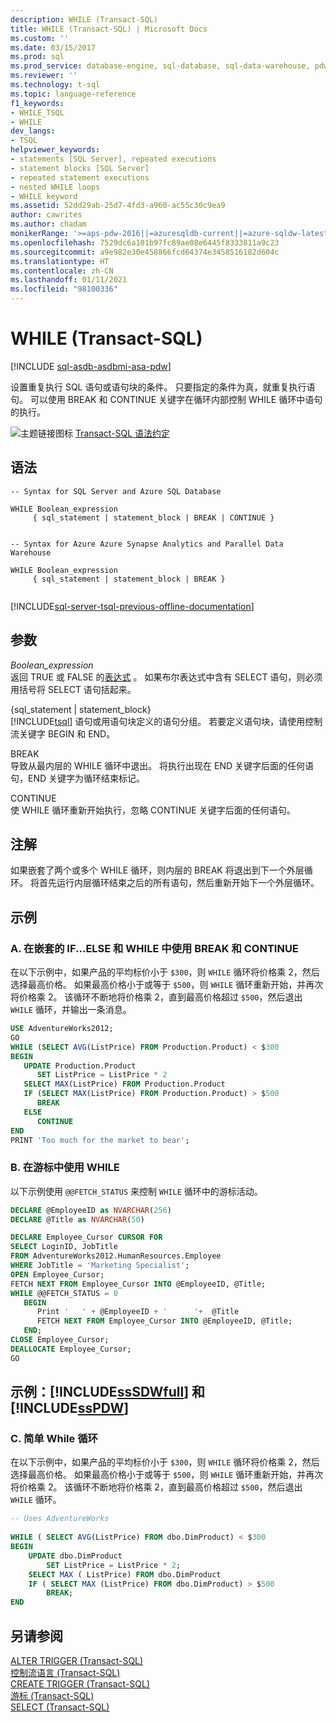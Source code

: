 ```yaml
---
description: WHILE (Transact-SQL)
title: WHILE (Transact-SQL) | Microsoft Docs
ms.custom: ''
ms.date: 03/15/2017
ms.prod: sql
ms.prod_service: database-engine, sql-database, sql-data-warehouse, pdw
ms.reviewer: ''
ms.technology: t-sql
ms.topic: language-reference
f1_keywords:
- WHILE_TSQL
- WHILE
dev_langs:
- TSQL
helpviewer_keywords:
- statements [SQL Server], repeated executions
- statement blocks [SQL Server]
- repeated statement executions
- nested WHILE loops
- WHILE keyword
ms.assetid: 52dd29ab-25d7-4fd3-a960-ac55c30c9ea9
author: cawrites
ms.author: chadam
monikerRange: '>=aps-pdw-2016||=azuresqldb-current||=azure-sqldw-latest||>=sql-server-2016||>=sql-server-linux-2017||=azuresqldb-mi-current'
ms.openlocfilehash: 7529dc6a101b97fc89ae08e6445f8333811a9c23
ms.sourcegitcommit: a9e982e30e458866fcd64374e3458516182d604c
ms.translationtype: HT
ms.contentlocale: zh-CN
ms.lasthandoff: 01/11/2021
ms.locfileid: "98100336"
---
```

# <a name="while-transact-sql"></a>WHILE (Transact-SQL)
[!INCLUDE [sql-asdb-asdbmi-asa-pdw](../../includes/applies-to-version/sql-asdb-asdbmi-asa-pdw.md)]


  设置重复执行 SQL 语句或语句块的条件。 只要指定的条件为真，就重复执行语句。 可以使用 BREAK 和 CONTINUE 关键字在循环内部控制 WHILE 循环中语句的执行。  
  
 ![主题链接图标](../../database-engine/configure-windows/media/topic-link.gif "“主题链接”图标") [Transact-SQL 语法约定](../../t-sql/language-elements/transact-sql-syntax-conventions-transact-sql.md)  
  
## <a name="syntax"></a>语法  
  
```syntaxsql
-- Syntax for SQL Server and Azure SQL Database  
  
WHILE Boolean_expression   
     { sql_statement | statement_block | BREAK | CONTINUE }  
  
```  
  
```syntaxsql
-- Syntax for Azure Azure Synapse Analytics and Parallel Data Warehouse  
  
WHILE Boolean_expression   
     { sql_statement | statement_block | BREAK }  
  
```  
  
[!INCLUDE[sql-server-tsql-previous-offline-documentation](../../includes/sql-server-tsql-previous-offline-documentation.md)]

## <a name="arguments"></a>参数
 *Boolean_expression*  
 返回 TRUE 或 FALSE 的[表达式](../../t-sql/language-elements/expressions-transact-sql.md) 。 如果布尔表达式中含有 SELECT 语句，则必须用括号将 SELECT 语句括起来。  
  
 {sql_statement | statement_block}   
 [!INCLUDE[tsql](../../includes/tsql-md.md)] 语句或用语句块定义的语句分组。 若要定义语句块，请使用控制流关键字 BEGIN 和 END。  
  
 BREAK  
 导致从最内层的 WHILE 循环中退出。 将执行出现在 END 关键字后面的任何语句，END 关键字为循环结束标记。  
  
 CONTINUE  
 使 WHILE 循环重新开始执行，忽略 CONTINUE 关键字后面的任何语句。  
  
## <a name="remarks"></a>注解  
 如果嵌套了两个或多个 WHILE 循环，则内层的 BREAK 将退出到下一个外层循环。 将首先运行内层循环结束之后的所有语句，然后重新开始下一个外层循环。  
  
## <a name="examples"></a>示例  
  
### <a name="a-using-break-and-continue-with-nested-ifelse-and-while"></a>A. 在嵌套的 IF...ELSE 和 WHILE 中使用 BREAK 和 CONTINUE  
 在以下示例中，如果产品的平均标价小于 `$300`，则 `WHILE` 循环将价格乘 2，然后选择最高价格。 如果最高价格小于或等于 `$500`，则 `WHILE` 循环重新开始，并再次将价格乘 2。 该循环不断地将价格乘 2，直到最高价格超过 `$500`，然后退出 `WHILE` 循环，并输出一条消息。  
  
```sql  
USE AdventureWorks2012;  
GO  
WHILE (SELECT AVG(ListPrice) FROM Production.Product) < $300  
BEGIN  
   UPDATE Production.Product  
      SET ListPrice = ListPrice * 2  
   SELECT MAX(ListPrice) FROM Production.Product  
   IF (SELECT MAX(ListPrice) FROM Production.Product) > $500  
      BREAK  
   ELSE  
      CONTINUE  
END  
PRINT 'Too much for the market to bear';  
```  
  
### <a name="b-using-while-in-a-cursor"></a>B. 在游标中使用 WHILE  
 以下示例使用 `@@FETCH_STATUS` 来控制 `WHILE` 循环中的游标活动。  
  
```sql  
DECLARE @EmployeeID as NVARCHAR(256)
DECLARE @Title as NVARCHAR(50)

DECLARE Employee_Cursor CURSOR FOR  
SELECT LoginID, JobTitle   
FROM AdventureWorks2012.HumanResources.Employee  
WHERE JobTitle = 'Marketing Specialist';  
OPEN Employee_Cursor;  
FETCH NEXT FROM Employee_Cursor INTO @EmployeeID, @Title;  
WHILE @@FETCH_STATUS = 0  
   BEGIN  
      Print '   ' + @EmployeeID + '      '+  @Title 
      FETCH NEXT FROM Employee_Cursor INTO @EmployeeID, @Title;  
   END;  
CLOSE Employee_Cursor;  
DEALLOCATE Employee_Cursor;  
GO 
```  
  
## <a name="examples-sssdwfull-and-sspdw"></a>示例：[!INCLUDE[ssSDWfull](../../includes/sssdwfull-md.md)] 和 [!INCLUDE[ssPDW](../../includes/sspdw-md.md)]  
  
### <a name="c-simple-while-loop"></a>C. 简单 While 循环  
 在以下示例中，如果产品的平均标价小于 `$300`，则 `WHILE` 循环将价格乘 2，然后选择最高价格。 如果最高价格小于或等于 `$500`，则 `WHILE` 循环重新开始，并再次将价格乘 2。 该循环不断地将价格乘 2，直到最高价格超过 `$500`，然后退出 `WHILE` 循环。  
  
```sql  
-- Uses AdventureWorks  
  
WHILE ( SELECT AVG(ListPrice) FROM dbo.DimProduct) < $300  
BEGIN  
    UPDATE dbo.DimProduct  
        SET ListPrice = ListPrice * 2;  
    SELECT MAX ( ListPrice) FROM dbo.DimProduct  
    IF ( SELECT MAX (ListPrice) FROM dbo.DimProduct) > $500  
        BREAK;  
END  
```  
  
## <a name="see-also"></a>另请参阅  
 [ALTER TRIGGER (Transact-SQL)](../../t-sql/statements/alter-trigger-transact-sql.md)   
 [控制流语言 (Transact-SQL)](~/t-sql/language-elements/control-of-flow.md)   
 [CREATE TRIGGER (Transact-SQL)](../../t-sql/statements/create-trigger-transact-sql.md)   
 [游标 (Transact-SQL)](../../t-sql/language-elements/cursors-transact-sql.md)   
 [SELECT (Transact-SQL)](../../t-sql/queries/select-transact-sql.md)  
  
  


